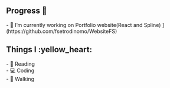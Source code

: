 
<h2> Progress 🌱  </h2>
- 🔭 I’m currently working on Portfolio website(React and Spline) ](https://github.com/fsetrodinomo/WebsiteFS)


<h2> Things I :yellow_heart: </h2>
- 📘  Reading
<br>
- 💻  Coding
<br>
- 🚶   Walking
